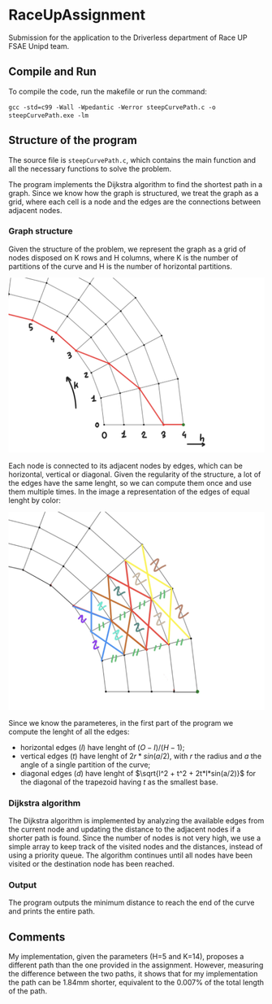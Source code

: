 # RaceUpAssignment
Submission for the application to the Driverless department of Race UP FSAE Unipd team.

## Compile and Run
To compile the code, run the makefile or run the command:
```
gcc -std=c99 -Wall -Wpedantic -Werror steepCurvePath.c -o steepCurvePath.exe -lm
```

## Structure of the program
The source file is `steepCurvePath.c`, which contains the main function and all the necessary functions to solve the problem.

The program implements the Dijkstra algorithm to find the shortest path in a graph.
Since we know how the graph is structured, we treat the graph as a grid, where each cell is a node and the edges are the connections between adjacent nodes.

### Graph structure
Given the structure of the problem, we represent the graph as a grid of nodes disposed on K rows and H columns, where K is the number of partitions of the curve and H is the number of horizontal partitions.

![Grid image](https://github.com/frabitta/RaceUpAssignment/blob/main/media/SmartSelect_20251015_171803_Samsung%20Notes.jpg)

Each node is connected to its adjacent nodes by edges, which can be horizontal, vertical or diagonal.
Given the regularity of the structure, a lot of the edges have the same lenght, so we can compute them once and use them multiple times. In the image a representation of the edges of equal lenght by color:

![Edges image](https://github.com/frabitta/RaceUpAssignment/blob/main/media/SmartSelect_20251015_171929_Samsung%20Notes.jpg)

Since we know the parameteres, in the first part of the program we compute the lenght of all the edges:
- horizontal edges ($`l`$) have lenght of $`(O-I)/(H-1)`$;
- vertical edges ($`t`$) have lenght of $`2r*sin(a/2)`$, with $`r`$ the radius and $`a`$ the angle of a single partition of the curve;
- diagonal edges ($`d`$) have lenght of $`\sqrt{l^2 + t^2 + 2t*l*sin(a/2)}`$ for the diagonal of the trapezoid having $`t`$ as the smallest base.

### Dijkstra algorithm
The Dijkstra algorithm is implemented by analyzing the available edges from the current node and updating the distance to the adjacent nodes if a shorter path is found. Since the number of nodes is not very high, we use a simple array to keep track of the visited nodes and the distances, instead of using a priority queue.
The algorithm continues until all nodes have been visited or the destination node has been reached.

### Output
The program outputs the minimum distance to reach the end of the curve and prints the entire path.

## Comments
My implementation, given the parameters (H=5 and K=14), proposes a different path than the one provided in the assignment. However, measuring the difference between the two paths, it shows that for my implementation the path can be 1.84mm shorter, equivalent to the 0.007% of the total length of the path.

